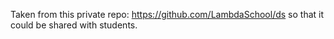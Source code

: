 Taken from this private repo: https://github.com/LambdaSchool/ds so that it could be shared with students.
